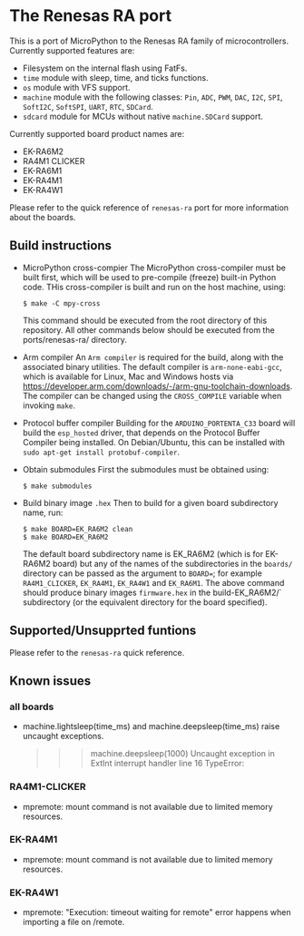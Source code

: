 # The Renesas RA port

This is a port of MicroPython to the Renesas RA family of microcontrollers.
Currently supported features are:

- Filesystem on the internal flash using FatFs.
- `time` module with sleep, time, and ticks functions.
- `os` module with VFS support.
- `machine` module with the following classes: `Pin`, `ADC`, `PWM`, `DAC`, `I2C`,
  `SPI`, `SoftI2C`, `SoftSPI`, `UART`, `RTC`, `SDCard`.
- `sdcard` module for MCUs without native `machine.SDCard` support.

Currently supported board product names are:

- EK-RA6M2
- RA4M1 CLICKER
- EK-RA6M1
- EK-RA4M1
- EK-RA4W1

Please refer to the quick reference of `renesas-ra` port for more
information about the boards.

## Build instructions

* MicroPython cross-compier
The MicroPython cross-compiler must be built first, which will be
used to pre-compile (freeze) built-in Python code. THis cross-compiler
is built and run on the host machine, using:

      $ make -C mpy-cross

  This command should be executed from the root directory of this repository.
All other commands below should be executed from the ports/renesas-ra/ directory.

* Arm compiler
An `Arm compiler` is required for the build, along with the associated binary
utilities.  The default compiler is `arm-none-eabi-gcc`, which is available for
Linux, Mac and Windows hosts via https://developer.arm.com/downloads/-/arm-gnu-toolchain-downloads.
The compiler can be changed using the `CROSS_COMPILE` variable
when invoking `make`.

* Protocol buffer compiler
Building for the `ARDUINO_PORTENTA_C33` board will build the `esp_hosted` driver, that depends
on the Protocol Buffer Compiler being installed. On Debian/Ubuntu, this can be installed with
`sudo apt-get install protobuf-compiler`.

* Obtain submodules
First the submodules must be obtained using:

      $ make submodules

* Build binary image `.hex`
Then to build for a given board subdirectory name, run:

      $ make BOARD=EK_RA6M2 clean
      $ make BOARD=EK_RA6M2

  The default board subdirectory name is EK_RA6M2 (which is for EK-RA6M2 board)
but any of the names of the subdirectories in the `boards/` directory can be
passed as the argument to `BOARD=`; for example `RA4M1_CLICKER`, `EK_RA4M1`,
`EK_RA4W1` and `EK_RA6M1`.
The above command should produce binary images `firmware.hex` in the
build-EK_RA6M2/` subdirectory (or the equivalent directory for the board specified).

## Supported/Unsupprted funtions
Please refer to the `renesas-ra` quick reference.

## Known issues

### all boards
* machine.lightsleep(time_ms) and machine.deepsleep(time_ms) raise uncaught exceptions.

    >>> machine.deepsleep(1000)
    >>> Uncaught exception in ExtInt interrupt handler line 16
    TypeError:

### RA4M1-CLICKER
* mpremote: mount command is not available due to limited memory resources.

### EK-RA4M1
* mpremote: mount command is not available due to limited memory resources.

### EK-RA4W1
* mpremote: "Execution: timeout waiting for remote" error happens when importing a file on /remote.


